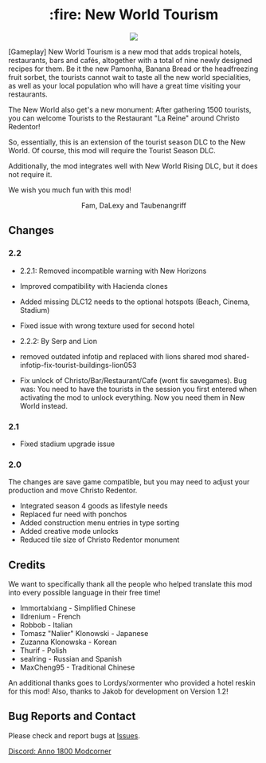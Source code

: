 <h1 align="center">:fire: New World Tourism</h1>

<p align="center">
    <img src ="./doc/screen0.jpg">
</p>

[Gameplay] New World Tourism is a new mod that adds tropical hotels, restaurants, bars and cafés, altogether with a total of nine newly designed recipes for them. Be it the new Pamonha, Banana Bread or the headfreezing fruit sorbet, the tourists cannot wait to taste all the new world specialities, as well as your local population who will have a great time visiting your restaurants.

The New World also get's a new monument: After gathering 1500 tourists, you can welcome Tourists to the Restaurant "La Reine" around Christo Redentor!

So, essentially, this is an extension of the tourist season DLC to the New World. Of course, this mod will require the Tourist Season DLC.

Additionally, the mod integrates well with New World Rising DLC, but it does not require it.

We wish you much fun with this mod!

<p align="center">
    Fam, DaLexy and Taubenangriff
</p>

## Changes

### 2.2

- 2.2.1: Removed incompatible warning with New Horizons
- Improved compatibility with Hacienda clones
- Added missing DLC12 needs to the optional hotspots (Beach, Cinema, Stadium)
- Fixed issue with wrong texture used for second hotel

- 2.2.2: By Serp and Lion
- removed outdated infotip and replaced with lions shared mod shared-infotip-fix-tourist-buildings-lion053
- Fix unlock of Christo/Bar/Restaurant/Cafe (wont fix savegames). Bug was: You need to have the tourists in the session you first entered when activating the mod to unlock everything. Now you need them in New World instead.


### 2.1

- Fixed stadium upgrade issue

### 2.0

The changes are save game compatible, but you may need to adjust your production and move Christo Redentor.

- Integrated season 4 goods as lifestyle needs
- Replaced fur need with ponchos
- Added construction menu entries in type sorting
- Added creative mode unlocks
- Reduced tile size of Christo Redentor monument

## Credits

We want to specifically thank all the people who helped translate this mod into every possible language in their free time!

- Immortalxiang - Simplified Chinese
- Ildrenium - French
- Robbob - Italian
- Tomasz "Nalier" Klonowski - Japanese
- Zuzanna Klonowska - Korean
- Thurif - Polish
- sealring - Russian and Spanish
- MaxCheng95 - Traditional Chinese

An additional thanks goes to Lordys/xormenter who provided a hotel reskin for this mod!
Also, thanks to Jakob for development on Version 1.2!

## Bug Reports and Contact

Please check and report bugs at [Issues](https://github.com/anno-mods/New-World-Tourism/issues).

[Discord: Anno 1800 Modcorner](https://discord.com/invite/KtfWbev)
